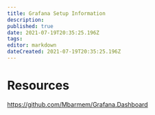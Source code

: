 ```yaml
---
title: Grafana Setup Information
description: 
published: true
date: 2021-07-19T20:35:25.196Z
tags: 
editor: markdown
dateCreated: 2021-07-19T20:35:25.196Z
---
```


# Resources
https://github.com/Mbarmem/Grafana.Dashboard